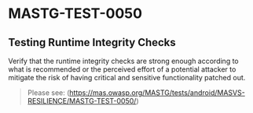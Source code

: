 #  MASTG-TEST-0050

## Testing Runtime Integrity Checks

Verify that the runtime integrity checks are strong enough according to what is recommended or the perceived effort of a potential attacker to mitigate the risk of having critical and sensitive functionality patched out.

> Please see: (https://mas.owasp.org/MASTG/tests/android/MASVS-RESILIENCE/MASTG-TEST-0050/)